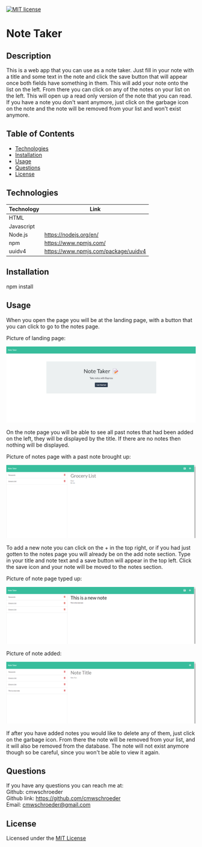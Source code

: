 [![MIT license](https://img.shields.io/badge/License-MIT-blue.svg)](./LICENSE)
# Note Taker

## Description

This is a web app that you can use as a note taker. Just fill in your note with a title and some text in the note and click the save button that will appear once both fields have something in them. This will add your note onto the list on the left. From there you can click on any of the notes on your list on the left. This will open up a read only version of the note that you can read. If you have a note you don't want anymore, just click on the garbage icon on the note and the note will be removed from your list and won't exist anymore.

## Table of Contents

* [Technologies](#technologies)
* [Installation](#installation)
* [Usage](#usage)
* [Questions](#questions)
* [License](#license)

## Technologies

| Technology | Link |
| -------- | ------|
| HTML |   |
| Javascript |    |
| Node.js | https://nodejs.org/en/ |
| npm | https://www.npmjs.com/ |
| uuidv4 | https://www.npmjs.com/package/uuidv4 |


## Installation

npm install

## Usage

When you open the page you will be at the landing page, with a button that you can click to go to the notes page.  

Picture of landing page:  

![Landing page](./images/screenshot-one.png)  

On the note page you will be able to see all past notes that had been added on the left, they will be displayed by the title. If there are no notes then nothing will be displayed.  

Picture of notes page with a past note brought up:  

![Previous note view](./images/screenshot-two.png)  

To add a new note you can click on the + in the top right, or if you had just gotten to the notes page you will already be on the add note section. Type in your title and note text and a save button will appear in the top left. Click the save icon and your note will be moved to the notes section.

Picture of note page typed up:  

![Adding a note section](./images/screenshot-three.png)  

Picture of note added:  

![View of page with new note added](./images/screenshot-four.png)  

If after you have added notes you would like to delete any of them, just click on the garbage icon. From there the note will be removed from your list, and it will also be removed from the database. The note will not exist anymore though so be careful, since you won't be able to view it again.

## Questions
If you have any questions you can reach me at:  
Github: cmwschroeder  
Github link: https://github.com/cmwschroeder  
Email: cmwschroeder@gmail.com

## License

Licensed under the [MIT License](LICENSE)
